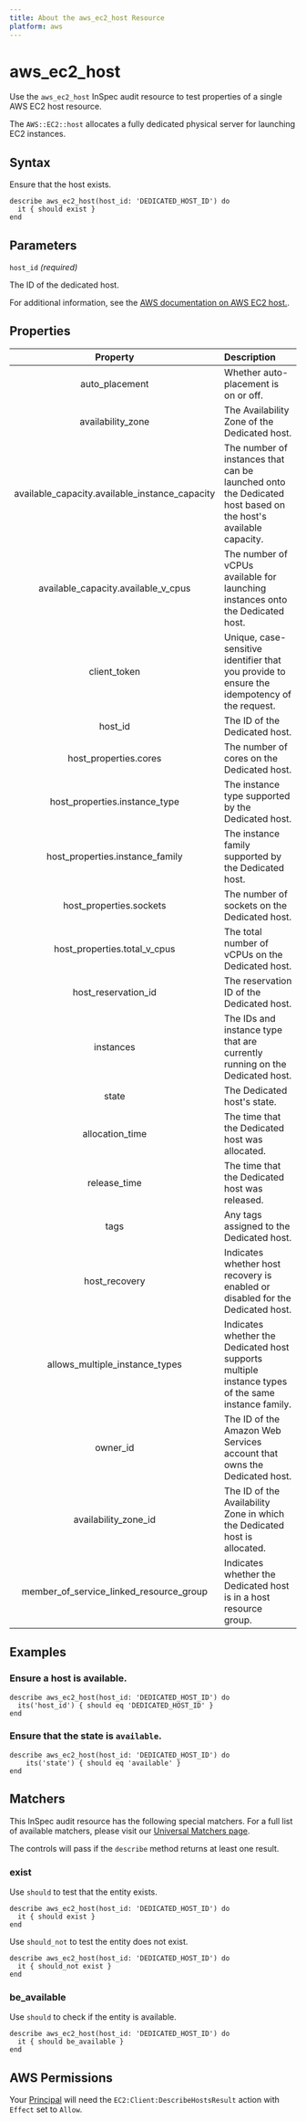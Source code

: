 ```yaml
---
title: About the aws_ec2_host Resource
platform: aws
---
```


# aws_ec2_host

Use the `aws_ec2_host` InSpec audit resource to test properties of a single AWS EC2 host resource.

The `AWS::EC2::host` allocates a fully dedicated physical server for launching EC2 instances.

## Syntax

Ensure that the host exists.

    describe aws_ec2_host(host_id: 'DEDICATED_HOST_ID') do
      it { should exist }
    end

## Parameters

`host_id` _(required)_

The ID of the dedicated host.

For additional information, see the [AWS documentation on AWS EC2 host.](https://docs.aws.amazon.com/AWSCloudFormation/latest/UserGuide/aws-resource-ec2-host.html).

## Properties

| Property | Description |
| :---: | :--- |
| auto_placement | Whether auto-placement is on or off. |
| availability_zone | The Availability Zone of the Dedicated host. |
| available_capacity.available_instance_capacity | The number of instances that can be launched onto the Dedicated host based on the host's available capacity. |
| available_capacity.available_v_cpus | The number of vCPUs available for launching instances onto the Dedicated host. |
| client_token | Unique, case-sensitive identifier that you provide to ensure the idempotency of the request. |
| host_id | The ID of the Dedicated host. |
| host_properties.cores | The number of cores on the Dedicated host. |
| host_properties.instance_type | The instance type supported by the Dedicated host. |
| host_properties.instance_family | The instance family supported by the Dedicated host. |
| host_properties.sockets | The number of sockets on the Dedicated host. |
| host_properties.total_v_cpus | The total number of vCPUs on the Dedicated host. |
| host_reservation_id | The reservation ID of the Dedicated host. |
| instances | The IDs and instance type that are currently running on the Dedicated host. |
| state | The Dedicated host's state. |
| allocation_time | The time that the Dedicated host was allocated. |
| release_time | The time that the Dedicated host was released. |
| tags | Any tags assigned to the Dedicated host. |
| host_recovery | Indicates whether host recovery is enabled or disabled for the Dedicated host. |
| allows_multiple_instance_types | Indicates whether the Dedicated host supports multiple instance types of the same instance family. |
| owner_id | The ID of the Amazon Web Services account that owns the Dedicated host. |
| availability_zone_id | The ID of the Availability Zone in which the Dedicated host is allocated. |
| member_of_service_linked_resource_group | Indicates whether the Dedicated host is in a host resource group. |

## Examples

### Ensure a host is available.

    describe aws_ec2_host(host_id: 'DEDICATED_HOST_ID') do
      its('host_id') { should eq 'DEDICATED_HOST_ID' }
    end

### Ensure that the state is `available`.

    describe aws_ec2_host(host_id: 'DEDICATED_HOST_ID') do
        its('state') { should eq 'available' }
    end

## Matchers

This InSpec audit resource has the following special matchers. For a full list of available matchers, please visit our [Universal Matchers page](https://www.inspec.io/docs/reference/matchers/).

The controls will pass if the `describe` method returns at least one result.

### exist

Use `should` to test that the entity exists.

    describe aws_ec2_host(host_id: 'DEDICATED_HOST_ID') do
      it { should exist }
    end

Use `should_not` to test the entity does not exist.

    describe aws_ec2_host(host_id: 'DEDICATED_HOST_ID') do
      it { should_not exist }
    end

### be_available

Use `should` to check if the entity is available.

    describe aws_ec2_host(host_id: 'DEDICATED_HOST_ID') do
      it { should be_available }
    end

## AWS Permissions

Your [Principal](https://docs.aws.amazon.com/IAM/latest/UserGuide/intro-structure.html#intro-structure-principal) will need the `EC2:Client:DescribeHostsResult` action with `Effect` set to `Allow`.
